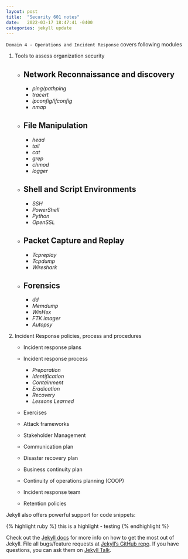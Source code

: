 ```yaml
---
layout: post
title:  "Security 601 notes"
date:   2022-03-17 18:47:41 -0400
categories: jekyll update
---
```

`Domain 4 - Operations and Incident Response` covers following modules

1. Tools to assess organization security 

    * ## Network Reconnaissance and discovery 
        - _ping/pathping_
        - _tracert_
        - _ipconfig/ifconfig_
        - _nmap_

    * ## File Manipulation 
        - _head_
        - _tail_ 
        - _cat_
        - _grep_
        - _chmod_
        - _logger_

    * ## Shell and Script Environments
        - _SSH_
        - _PowerShell_
        - _Python_
        - _OpenSSL_
    
    * ## Packet Capture and Replay
        - _Tcpreplay_
        - _Tcpdump_
        - _Wireshark_ 
    
    * ## Forensics 
        - _dd_
        - _Memdump_
        - _WinHex_
        - _FTK imager_
        - _Autopsy_

2. Incident Response policies, process and procedures

    * Incident response plans 
    * Incident response process
        - _Preparation_ 
        - _Identification_
        - _Containment_
        - _Eradication_
        - _Recovery_
        - _Lessons Learned_

    * Exercises 
    * Attack frameworks 
    * Stakeholder Management 
    * Communication plan 
    * Disaster recovery plan 
    * Business continuity plan 
    * Continuity of operations planning (COOP)
    * Incident response team 
    * Retention policies


Jekyll also offers powerful support for code snippets:

{% highlight ruby %}
this is a highlight - testing
{% endhighlight %}

Check out the [Jekyll docs][jekyll-docs] for more info on how to get the most out of Jekyll. File all bugs/feature requests at [Jekyll’s GitHub repo][jekyll-gh]. If you have questions, you can ask them on [Jekyll Talk][jekyll-talk].

[jekyll-docs]: https://jekyllrb.com/docs/home
[jekyll-gh]:   https://github.com/jekyll/jekyll
[jekyll-talk]: https://talk.jekyllrb.com/
